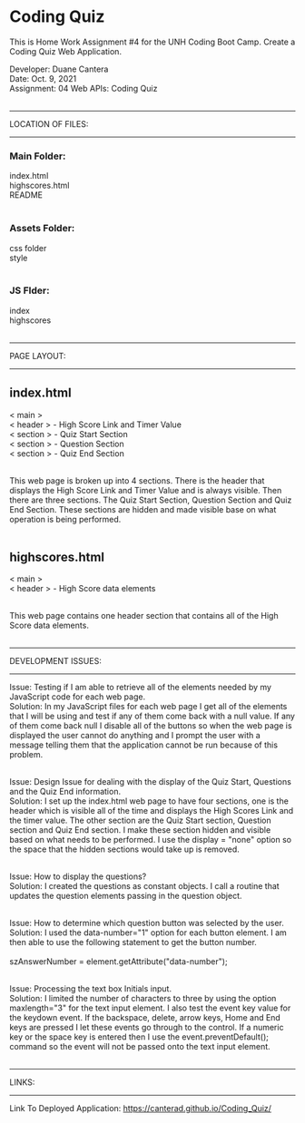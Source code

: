 # Coding Quiz
This is Home Work Assignment #4 for the UNH Coding Boot Camp.  Create a Coding Quiz Web Application.

Developer: Duane Cantera<br>
Date: Oct. 9, 2021<br>
Assignment: 04 Web APIs: Coding Quiz<br><br>

********************
LOCATION OF FILES:
********************

### Main Folder:

index.html<br>
highscores.html<br>
README<br><br>

### Assets Folder:<br>
css folder<br>
style<br><br>

### JS Flder:<br>
index<br>
highscores<br><br>

****************
PAGE LAYOUT:
****************

## index.html<br>

< main ><br>
< header >  - High Score Link and Timer Value<br>
< section > - Quiz Start Section<br> 
< section > - Question Section<br>
< section > - Quiz End Section<br><br>

This web page is broken up into 4 sections.  There is the header that displays the High Score Link and Timer Value and is always visible. Then there are three sections.  The Quiz Start Section, Question Section and Quiz End Section.  These sections are hidden and made visible base on what operation is being performed.<br><br>


## highscores.html<br>

< main ><br>
< header > - High Score data elements<br><br>

This web page contains one header section that contains all of the High Score data elements.<br><br>


*********************
DEVELOPMENT ISSUES:
*********************

Issue: Testing if I am able to retrieve all of the elements needed by my JavaScript code for each web page.<br>
Solution: In my JavaScript files for each web page I get all of the elements that I will be using and test if any of them come back with a null value.  If any of them come back null I disable all of the buttons so when the web page is displayed the user cannot do anything and I prompt the user with a message telling them that the application cannot be run because of this problem.<br><br>

Issue: Design Issue for dealing with the display of the Quiz Start, Questions and the Quiz End information.<br>
Solution: I set up the index.html web page to have four sections, one is the header which is visible all of the time and displays the High Scores Link and the timer value.  The other section are the Quiz Start section, Question section and Quiz End section.  I make these section hidden and visible based on what needs to be performed.  I use the display = "none" option so the space that the hidden sections would take up is removed.<br><br>

Issue: How to display the questions?<br>
Solution: I created the questions as constant objects.  I call a routine that updates the question elements passing in the question object.<br><br>

Issue: How to determine which question button was selected by the user.<br>
Solution: I used the data-number="1" option for each button element.  I am then able to use the following statement to get the button number.<br><br>
szAnswerNumber = element.getAttribute("data-number");<br><br>

Issue: Processing the text box Initials input.<br>
Solution: I limited the number of characters to three by using the option maxlength="3" for the text input element.  I also test the event key value for the keydown event.  If the backspace, delete, arrow keys, Home and End keys are pressed I let these events go through to the control.  If a numeric key or the space key is entered then I use the event.preventDefault(); command so the event will not be passed onto the text input element.<br><br>

***************
LINKS:
***************

Link To Deployed Application: https://canterad.github.io/Coding_Quiz/
